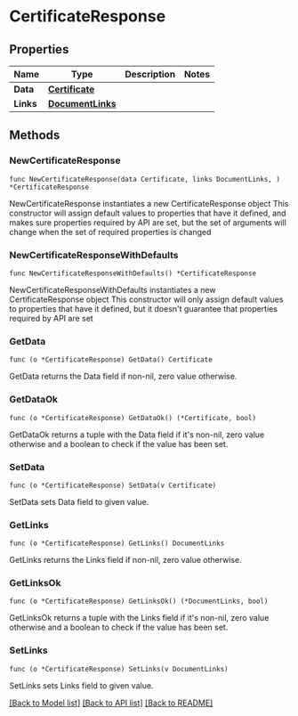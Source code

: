 # CertificateResponse

## Properties

Name | Type | Description | Notes
------------ | ------------- | ------------- | -------------
**Data** | [**Certificate**](Certificate.md) |  | 
**Links** | [**DocumentLinks**](DocumentLinks.md) |  | 

## Methods

### NewCertificateResponse

`func NewCertificateResponse(data Certificate, links DocumentLinks, ) *CertificateResponse`

NewCertificateResponse instantiates a new CertificateResponse object
This constructor will assign default values to properties that have it defined,
and makes sure properties required by API are set, but the set of arguments
will change when the set of required properties is changed

### NewCertificateResponseWithDefaults

`func NewCertificateResponseWithDefaults() *CertificateResponse`

NewCertificateResponseWithDefaults instantiates a new CertificateResponse object
This constructor will only assign default values to properties that have it defined,
but it doesn't guarantee that properties required by API are set

### GetData

`func (o *CertificateResponse) GetData() Certificate`

GetData returns the Data field if non-nil, zero value otherwise.

### GetDataOk

`func (o *CertificateResponse) GetDataOk() (*Certificate, bool)`

GetDataOk returns a tuple with the Data field if it's non-nil, zero value otherwise
and a boolean to check if the value has been set.

### SetData

`func (o *CertificateResponse) SetData(v Certificate)`

SetData sets Data field to given value.


### GetLinks

`func (o *CertificateResponse) GetLinks() DocumentLinks`

GetLinks returns the Links field if non-nil, zero value otherwise.

### GetLinksOk

`func (o *CertificateResponse) GetLinksOk() (*DocumentLinks, bool)`

GetLinksOk returns a tuple with the Links field if it's non-nil, zero value otherwise
and a boolean to check if the value has been set.

### SetLinks

`func (o *CertificateResponse) SetLinks(v DocumentLinks)`

SetLinks sets Links field to given value.



[[Back to Model list]](../README.md#documentation-for-models) [[Back to API list]](../README.md#documentation-for-api-endpoints) [[Back to README]](../README.md)


